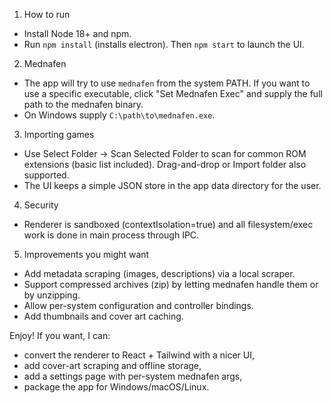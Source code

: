 1) How to run
- Install Node 18+ and npm.
- Run `npm install` (installs electron). Then `npm start` to launch the UI.

2) Mednafen
- The app will try to use `mednafen` from the system PATH. If you want to use a specific executable, click "Set Mednafen Exec" and supply the full path to the mednafen binary.
- On Windows supply `C:\path\to\mednafen.exe`.

3) Importing games
- Use Select Folder -> Scan Selected Folder to scan for common ROM extensions (basic list included). Drag-and-drop or Import folder also supported.
- The UI keeps a simple JSON store in the app data directory for the user.

4) Security
- Renderer is sandboxed (contextIsolation=true) and all filesystem/exec work is done in main process through IPC.

5) Improvements you might want
- Add metadata scraping (images, descriptions) via a local scraper.
- Support compressed archives (zip) by letting mednafen handle them or by unzipping.
- Allow per-system configuration and controller bindings.
- Add thumbnails and cover art caching.

Enjoy! If you want, I can:
- convert the renderer to React + Tailwind with a nicer UI,
- add cover-art scraping and offline storage,
- add a settings page with per-system mednafen args,
- package the app for Windows/macOS/Linux.